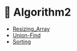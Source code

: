 # :pushpin: Algorithm2

- [Resizing_Array](./Resizing_Array/)
- [Union-Find](./Union_Find/)
- [Sorting](./Sorting/)